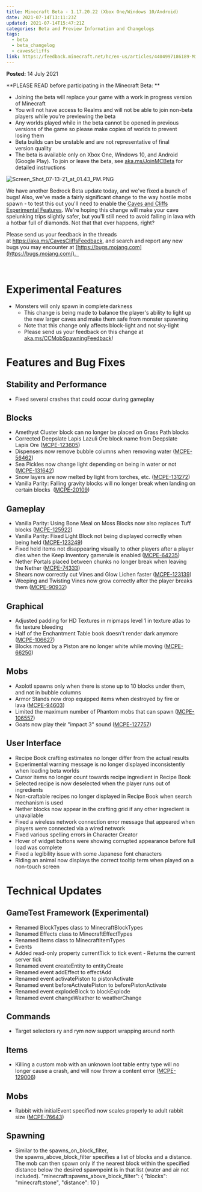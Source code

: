 ```yaml
---
title: Minecraft Beta - 1.17.20.22 (Xbox One/Windows 10/Android)
date: 2021-07-14T13:11:23Z
updated: 2021-07-14T15:47:21Z
categories: Beta and Preview Information and Changelogs
tags:
  - beta
  - beta_changelog
  - caves&cliffs
link: https://feedback.minecraft.net/hc/en-us/articles/4404997186189-Minecraft-Beta-1-17-20-22-Xbox-One-Windows-10-Android-
---
```


**Posted:** 14 July 2021

**PLEASE READ before participating in the Minecraft Beta: **

- Joining the beta will replace your game with a work in progress version of Minecraft 
- You will not have access to Realms and will not be able to join non-beta players while you're previewing the beta
- Any worlds played while in the beta cannot be opened in previous versions of the game so please make copies of worlds to prevent losing them 
- Beta builds can be unstable and are not representative of final version quality 
- The beta is available only on Xbox One, Windows 10, and Android (Google Play). To join or leave the beta, see [aka.ms/JoinMCBeta](https://aka.ms/JoinMCBeta) for detailed instructions

![Screen_Shot_07-13-21_at_01.43_PM.PNG](https://feedback.minecraft.net/hc/article_attachments/4404990171661/Screen_Shot_07-13-21_at_01.43_PM.PNG)

We have another Bedrock Beta update today, and we've fixed a bunch of bugs! Also, we've made a fairly significant change to the way hostile mobs spawn - to test this out you'll need to enable the [Caves and Cliffs Experimental Features](https://feedback.minecraft.net/hc/en-us/community/posts/360075718432). We're hoping this change will make your cave spelunking trips slightly safer, but you'll still need to avoid falling in lava with a hotbar full of diamonds. Not that that ever happens, right? 

Please send us your feedback in the threads at <https://aka.ms/CavesCliffsFeedback>, and search and report any new bugs you may encounter at [https://bugs.mojang.com](https://bugs.mojang.com/).  

 

# **Experimental Features** 

- Monsters will only spawn in complete darkness  
  - This change is being made to balance the player's ability to light up the new larger caves and make them safe from monster spawning 
  - Note that this change only affects block-light and not sky-light 
  - Please send us your feedback on this change at [aka.ms/CCMobSpawningFeedback](https://aka.ms/CCMobSpawningFeedback)! 

# **Features and Bug Fixes** 

## **Stability and Performance** 

- Fixed several crashes that could occur during gameplay 

## **Blocks** 

- Amethyst Cluster block can no longer be placed on Grass Path blocks  
- Corrected Deepslate Lapis Lazuli Ore block name from Deepslate Lapis Ore ([MCPE-123605](https://bugs.mojang.com/browse/MCPE-123605))  
- Dispensers now remove bubble columns when removing water ([MCPE-56462](https://bugs.mojang.com/browse/MCPE-56462))  
- Sea Pickles now change light depending on being in water or not ([MCPE-131642](https://bugs.mojang.com/browse/MCPE-131642))  
- Snow layers are now melted by light from torches, etc. ([MCPE-131272](https://bugs.mojang.com/browse/MCPE-131272))  
- Vanilla Parity: Falling gravity blocks will no longer break when landing on certain blocks  ([MCPE-20109](https://bugs.mojang.com/browse/MCPE-20109))  

## **Gameplay** 

- Vanilla Parity: Using Bone Meal on Moss Blocks now also replaces Tuff blocks ([MCPE-125922](https://bugs.mojang.com/browse/MCPE-125922))  
- Vanilla Parity: Fixed Light Block not being displayed correctly when being held ([MCPE-123249](https://bugs.mojang.com/browse/MCPE-123249))  
- Fixed held items not disappearing visually to other players after a player dies when the Keep Inventory gamerule is enabled ([MCPE-64235](https://bugs.mojang.com/browse/MCPE-64235))
- Nether Portals placed between chunks no longer break when leaving the Nether ([MCPE-74333](https://bugs.mojang.com/browse/MCPE-74333))  
- Shears now correctly cut Vines and Glow Lichen faster ([MCPE-123139](https://bugs.mojang.com/browse/MCPE-123139))  
- Weeping and Twisting Vines now grow correctly after the player breaks them ([MCPE-90932](https://bugs.mojang.com/browse/MCPE-90932))  

## **Graphical** 

- Adjusted padding for HD Textures in mipmaps level 1 in texture atlas to fix texture bleeding  
- Half of the Enchantment Table book doesn't render dark anymore ([MCPE-106627](https://bugs.mojang.com/browse/MCPE-106627))  
- Blocks moved by a Piston are no longer white while moving ([MCPE-66250](https://bugs.mojang.com/browse/MCPE-66250))  

## **Mobs** 

- Axolotl spawns only when there is stone up to 10 blocks under them, and not in bubble columns  
- Armor Stands now drop equipped items when destroyed by fire or lava ([MCPE-94603](https://bugs.mojang.com/browse/MCPE-94603))  
- Limited the maximum number of Phantom mobs that can spawn ([MCPE-106557](https://bugs.mojang.com/browse/MCPE-106557))  
- Goats now play their "impact 3" sound ([MCPE-127757](https://bugs.mojang.com/browse/MCPE-127757))  

## **User Interface** 

- Recipe Book crafting estimates no longer differ from the actual results  
- Experimental warning message is no longer displayed inconsistently when loading beta worlds  
- Cursor items no longer count towards recipe ingredient in Recipe Book  
- Selected recipe is now deselected when the player runs out of ingredients  
- Non-craftable recipes no longer displayed in Recipe Book when search mechanism is used  
- Nether blocks now appear in the crafting grid if any other ingredient is unavailable  
- Fixed a wireless network connection error message that appeared when players were connected via a wired network  
- Fixed various spelling errors in Character Creator  
- Hover of widget buttons were showing corrupted appearance before full load was complete  
- Fixed a legibility issue with some Japanese font characters  
- Riding an animal now displays the correct tooltip term when played on a non-touch screen  

# **Technical Updates** 

## **GameTest Framework (Experimental)** 

- Renamed BlockTypes class to MinecraftBlockTypes 
- Renamed Effects class to MinecraftEffectTypes 
- Renamed Items class to MinecraftItemTypes 
- Events 
- Added read-only property currentTick to tick event - Returns the current server tick 
- Renamed event createEntity to entityCreate 
- Renamed event addEffect to effectAdd 
- Renamed event activatePiston to pistonActivate 
- Renamed event beforeActivatePiston to beforePistonActivate 
- Renamed event explodeBlock to blockExplode 
- Renamed event changeWeather to weatherChange 

## **Commands** 

- Target selectors ry and rym now support wrapping around north  

## **Items** 

- Killing a custom mob with an unknown loot table entry type will no longer cause a crash, and will now throw a content error ([MCPE-129006](https://bugs.mojang.com/browse/MCPE-129006))  

## **Mobs** 

- Rabbit with initialEvent specified now scales properly to adult rabbit size ([MCPE-76643](https://bugs.mojang.com/browse/MCPE-76643))  

## **Spawning** 

- Similar to the spawns_on_block_filter, the spawns_above_block_filter specifies a list of blocks and a distance. The mob can then spawn only if the nearest block within the specified distance below the desired spawnpoint is in that list (water and air not included). "minecraft:spawns_above_block_filter": { "blocks": "minecraft:stone", "distance": 10 }
